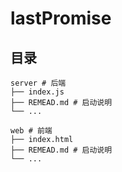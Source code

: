 # lastPromise

## 目录

```
server # 后端
├── index.js
├── REMEAD.md # 启动说明
└── ...

web # 前端
├── index.html
├── REMEAD.md # 启动说明
└── ...
```

